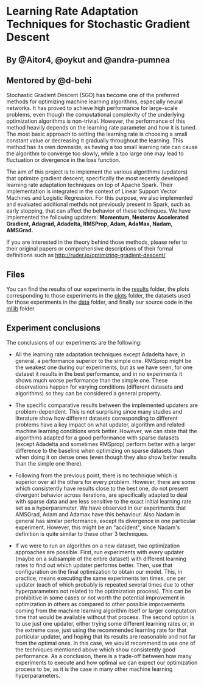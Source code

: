 # Learning Rate Adaptation Techniques for Stochastic Gradient Descent  

## By @Aitor4, @oykut and @andra-pumnea 
## Mentored by @d-behi  
  
Stochastic Gradient Descent (SGD) has become one of the preferred methods for optimizing machine learning algorithms, especially neural networks. It has proved to achieve high performance for large-scale problems, even though the computational complexity of the underlying optimization algorithms is non-trivial. However, the performance of this method heavily depends on the learning rate parameter and how it is tuned. The most basic approach to setting the learning rate is choosing a small constant value or decreasing it gradually throughout the learning. This method has its own downside, as having a too small learning rate can cause the algorithm to converge too slowly, while a too large one may lead to fluctuation or divergence in the loss function.  

The aim of this project is to implement the various algorithms (updaters) that optimize gradient descent, specifically the most recently developed learning rate adaptation techniques on top of Apache Spark. Their implementation is integrated in the context of Linear Support Vector Machines and Logistic Regression. For this purpose, we also implemented and evaluated additional methds not previously present in Spark, such as early stopping, that can affect the behavior of these techinques. We have implemented the following updaters: **Momentum, Nesterov Accelerated Gradient, Adagrad, Adadelta, RMSProp, Adam, AdaMax, Nadam, AMSGrad.**

If you are interested in the theory behind those methods, please refer to their original papers or comprehensive descriptions of their formal definitions such as http://ruder.io/optimizing-gradient-descent/

## Files

You can find the results of our experiments in the [results](results) folder, the plots corresponding to those experiments in the [plots](results/plots) folder, the datasets used for those experiments in the [data](data) folder, and finally our source code in the [mllib](mllib) folder.

## Experiment conclusions

The conclusions of our experiments are the following:

* All the learning rate adaptation techniques except Adadelta have, in general, a performance superior to the simple one. RMSprop might be the weakest one during our experiments, but as we have seen, for one dataset it results in the best performance, and in no experiments it shows much worse performance than the simple one. These observations happen for varying conditions (different datasets and algorithms) so they can be considered a general property.  

* The specific comparative results between the implemented updaters are problem-dependent. This is not surprising since many studies and literature show how different datasets corresponding to different problems have a key impact on what updater, algorithm and related machine learning conditions work better. However, we can state that the algorithms adapted for a good performance with sparse datasets (except Adadelta and sometimes RMSprop) perform better with a larger difference to the baseline when optimizing on sparse datasets than when doing it on dense ones (even though they also show better results than the simple one there).  

* Following from the previous point, there is no technique which is superior over all the others for every problem. However, there are some which consistently have results close to the best one, do not present divergent behavior across iterations, are specifically adapted to deal with sparse data and are less sensitive to the exact initial learning rate set as a hyperparameter. We have observed in our experiments that AMSGrad, Adam and Adamax have this behaviour. Also Nadam in general has similar performance, except its divergence in one particular experiment. However, this might be an "accident", since Nadam's definition is quite similar to these other 3 techniques.

* If we were to run an algorithm on a new dataset, two optimization approaches are possible. First, run experiments with every updater (maybe on a subsample of the entire dataset) with different learning rates to find out which updater performs better. Then, use that configuration on the final optimization to obtain our model. This, in practice, means executing the same experiments ten times, one per updater (each of which probably is repeated several times due to other hyperparameters not related to the optimization process). This can be prohibitive in some cases or not worth the potential improvement in optimization in others as compared to other possible improvements coming from the machine learning algorithm itself or larger computation time that would be available without that process. The second option is to use just one updater, either trying some different learning rates or, in the extreme case, just using the recommended learning rate for that particular updater, and hoping that its results are reasonable and not far from the optimal ones. In this case, we would recommend to use one of the techniques mentioned above which show consistently good performance. As a conclusion, there is a trade-off between how many experiments to execute and how optimal we can expect our optimization process to be, as it is the case in many other machine learning hyperparameters.
